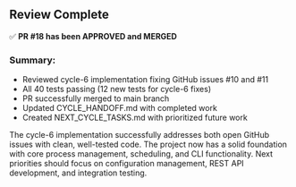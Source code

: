## Review Complete

✅ **PR #18 has been APPROVED and MERGED**

### Summary:
- Reviewed cycle-6 implementation fixing GitHub issues #10 and #11
- All 40 tests passing (12 new tests for cycle-6 fixes)
- PR successfully merged to main branch
- Updated CYCLE_HANDOFF.md with completed work
- Created NEXT_CYCLE_TASKS.md with prioritized future work

The cycle-6 implementation successfully addresses both open GitHub issues with clean, well-tested code. The project now has a solid foundation with core process management, scheduling, and CLI functionality. Next priorities should focus on configuration management, REST API development, and integration testing.
